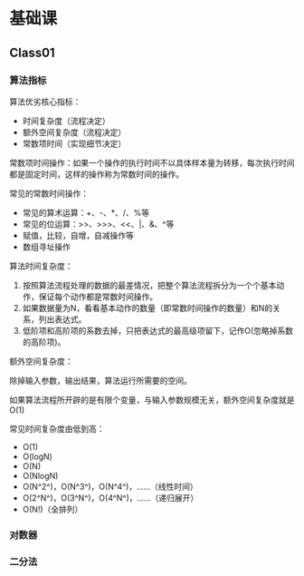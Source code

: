 # 基础课

## Class01

### 算法指标

算法优劣核心指标：

- 时间复杂度（流程决定）
- 额外空间复杂度（流程决定）
- 常数项时间（实现细节决定）



常数项时间操作：如果一个操作的执行时间不以具体样本量为转移，每次执行时间都是固定时间，这样的操作称为常数时间的操作。

常见的常数时间操作：

- 常见的算术运算：+、-、*、/、%等
- 常见的位运算：>>、>>>、<<、|、&、^等
- 赋值，比较，自增，自减操作等
- 数组寻址操作



算法时间复杂度：

1. 按照算法流程处理的数据的最差情况，把整个算法流程拆分为一个个基本动作，保证每个动作都是常数时间操作。
2. 如果数据量为N，看看基本动作的数量（即常数时间操作的数量）和N的关系，列出表达式。
3. 低阶项和高阶项的系数去掉，只把表达式的最高级项留下，记作O(忽略掉系数的高阶项)。



额外空间复杂度：

除掉输入参数，输出结果，算法运行所需要的空间。

如果算法流程所开辟的是有限个变量，与输入参数规模无关，额外空间复杂度就是O(1)



常见时间复杂度由低到高：

- O(1)
- O(logN)
- O(N)
- O(NlogN)
- O(N^2^)，O(N^3^)，O(N^4^)，......（线性时间）
- O(2^N^)，O(3^N^)，O(4^N^)，......（递归展开）
- O(N!)（全排列）



### 对数器



### 二分法